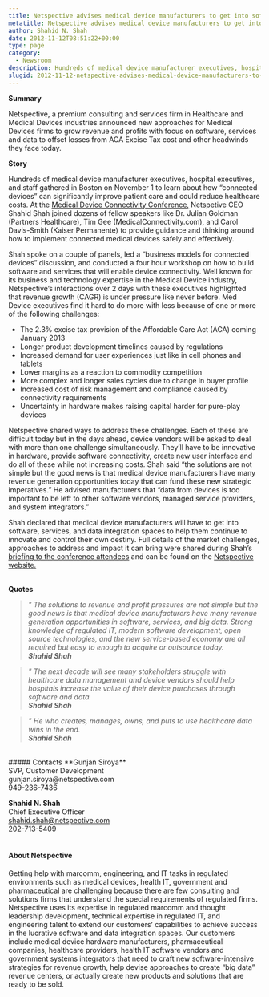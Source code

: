 ```yaml
---
title: Netspective advises medical device manufacturers to get into software, services, and health data integration to help offset revenue losses.
metatitle: Netspective advises medical device manufacturers to get into software, services, and health data integration to help offset revenue losses.
author: Shahid N. Shah
date: 2012-11-12T08:51:22+00:00
type: page
category:
  - Newsroom
description: Hundreds of medical device manufacturer executives, hospital executives, and staff gathered in Boston on November 1 to learn about how “connected devices” can significantly improve patient care and could reduce healthcare costs.
slugid: 2012-11-12-netspective-advises-medical-device-manufacturers-to-get-into-software-services-and-health-data-integration-to-help-offset-revenue-losses
---
```


**Summary**

Netspective, a premium consulting and services firm in Healthcare and Medical Devices industries announced new approaches for Medical Devices firms to grow revenue and profits with focus on software, services and data to offset losses from ACA Excise Tax cost and other headwinds they face today.

**Story**

Hundreds of medical device manufacturer executives, hospital executives, and staff gathered in Boston on November 1 to learn about how “connected devices” can significantly improve patient care and could reduce healthcare costs. At the [Medical Device Connectivity Conference,](http://tcbi.org/index.php?conference=4amdc2012) Netspetive CEO Shahid Shah joined dozens of fellow speakers like Dr. Julian Goldman (Partners Healthcare), Tim Gee (MedicalConnectivity.com), and Carol Davis-Smith (Kaiser Permanente) to provide guidance and thinking around how to implement connected medical devices safely and effectively.

Shah spoke on a couple of panels, led a “business models for connected devices” discussion, and conducted a four hour workshop on how to build software and services that will enable device connectivity. Well known for its business and technology expertise in the Medical Device industry, Netspective’s interactions over 2 days with these executives highlighted that revenue growth (CAGR) is under pressure like never before. Med Device executives find it hard to do more with less because of one or more of the following challenges:


* The 2.3% excise tax provision of the Affordable Care Act (ACA) coming January 2013 
* Longer product development timelines caused by regulations 
* Increased demand for user experiences just like in cell phones and tablets 
* Lower margins as a reaction to commodity competition 
* More complex and longer sales cycles due to change in buyer profile 
* Increased cost of risk management and compliance caused by connectivity requirements 
* Uncertainty in hardware makes raising capital harder for pure-play devices 

Netspective shared ways to address these challenges. Each of these are difficult today but in the days ahead, device vendors will be asked to deal with more than one challenge simultaneously. They’ll have to be innovative in hardware, provide software connectivity, create new user interface and do all of these while not increasing costs. Shah said “the solutions are not simple but the good news is that medical device manufacturers have many revenue generation opportunities today that can fund these new strategic imperatives.” He advised manufacturers that “data from devices is too important to be left to other software vendors, managed service providers, and system integrators.”

Shah declared that medical device manufacturers will have to get into software, services, and data integration spaces to help them continue to innovate and control their own destiny. Full details of the market challenges, approaches to address and impact it can bring were shared during Shah’s [briefing to the conference attendees](http://go.netspective.com/lp-med-device-revenue-opportunities) and can be found on the [Netspective website.](http://go.netspective.com/lp-med-device-revenue-opportunities)
<br />
<br />

**Quotes**

> *" The solutions to revenue and profit pressures are not simple but the good news is that medical device manufacturers have many revenue generation opportunities in software, services, and big data. Strong knowledge of regulated IT, modern software development, open source technologies, and the new service-based economy are all required but easy to enough to acquire or outsource today.*           
_**Shahid Shah**_ 

> *" The next decade will see many stakeholders struggle with healthcare data management and device vendors should help hospitals increase the value of their device purchases through software and data.*                         
_**Shahid Shah**_ 

> *" He who creates, manages, owns, and puts to use healthcare data wins in the end.*      
_**Shahid Shah**_ 

<br />
##### Contacts
**Gunjan Siroya** <br />
SVP, Customer Development <br />
gunjan.siroya@netspective.com <br />
949-236-7436

**Shahid N. Shah** <br />
Chief Executive Officer <br />
shahid.shah@netspective.com <br />
202-713-5409<br /><br />


#### About Netspective

Getting help with marcomm, engineering, and IT tasks in regulated environments such as medical devices, health IT, government and pharmaceutical are challenging because there are few consulting and solutions firms that understand the special requirements of regulated firms. Netspective uses its expertise in regulated marcomm and thought leadership development, technical expertise in regulated IT, and engineering talent to extend our customers’ capabilities to achieve success in the lucrative software and data integration spaces. Our customers include medical device hardware manufacturers, pharmaceutical companies, healthcare providers, health IT software vendors and government systems integrators that need to craft new software-intensive strategies for revenue growth, help devise approaches to create “big data” revenue centers, or actually create new products and solutions that are ready to be sold.
